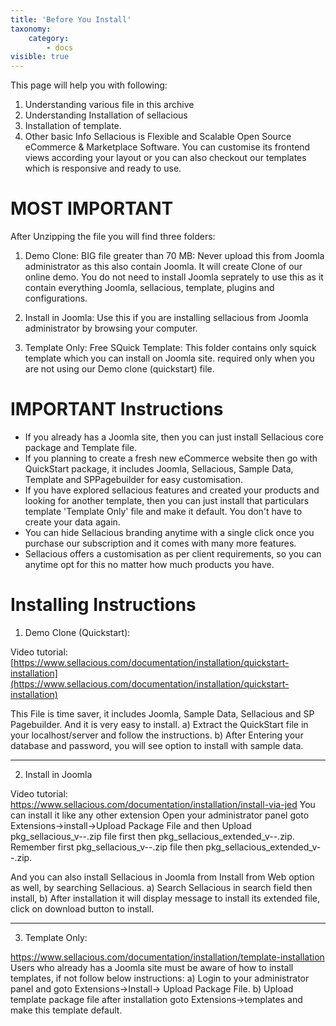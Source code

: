 ```yaml
---
title: 'Before You Install'
taxonomy:
    category:
        - docs
visible: true
---
```


This page will help you with following:
1) Understanding various file in this archive
2) Understanding Installation of sellacious
3) Installation of template. 
4) Other basic Info
Sellacious is Flexible and Scalable Open Source eCommerce & Marketplace Software.
You can customise its frontend views according your layout or you can also checkout our templates which is responsive and ready to use.



MOST IMPORTANT
===================================================================
After Unzipping the file you will find three folders:

1) Demo Clone: BIG file greater than 70 MB: Never upload this from Joomla administrator as this also contain Joomla. It will create Clone of our online demo. You do not need to install Joomla seprately to use this as it contain everything Joomla, sellacious, template, plugins and configurations. 

2) Install in Joomla: Use this if you are installing sellacious from Joomla administrator by browsing your computer. 

3) Template Only: Free SQuick Template: This folder contains only squick template which you can install on Joomla site. required only when you are not using our Demo clone (quickstart) file. 




IMPORTANT Instructions
===================================================================
- If you already has a Joomla site, then you can just install Sellacious core package and Template file.
- If you planning to create a fresh new eCommerce website then go with QuickStart package, it includes Joomla, Sellacious, Sample Data, Template and SPPagebuilder for easy customisation.
- If you have explored sellacious features and created your products and looking for another template, then you can just install that particulars template 'Template Only' file and make it default. You don't have to create your data again.
- You can hide Sellacious branding anytime with a single click once you purchase our subscription and it comes with many more features.
- Sellacious offers a customisation as per client requirements, so you can anytime opt for this no matter how much products you have.




Installing Instructions
===================================================================

1) Demo Clone (Quickstart):

Video tutorial: 
[https://www.sellacious.com/documentation/installation/quickstart-installation](https://www.sellacious.com/documentation/installation/quickstart-installation)

This File is time saver, it includes Joomla, Sample Data, Sellacious and SP Pagebuilder. And it is very easy to install.
	a) Extract the QuickStart file in your localhost/server and follow the instructions.
	b) After Entering your database and password, you will see option to install with sample data.

---------------------------------------

2) Install in Joomla

Video tutorial: 
https://www.sellacious.com/documentation/installation/install-via-jed
You can install it like any other extension Open your administrator panel goto Extensions->install->Upload Package File and then Upload pkg_sellacious_v--.zip file first then pkg_sellacious_extended_v--.zip.
Remember first pkg_sellacious_v--.zip file then pkg_sellacious_extended_v--.zip.

And you can also install Sellacious in Joomla from Install from Web option as well, by searching Sellacious.
	a) Search Sellacious in search field then install,
	b) After installation it will display message to install its extended file, click on download button to install.

---------------------------------------

3) Template Only:

https://www.sellacious.com/documentation/installation/template-installation
Users who already has a Joomla site must be aware of how to install templates, if not follow below instructions:
	a) Login to your administrator panel and goto Extensions->Install-> Upload Package File.
	b) Upload template package file after installation goto Extensions->templates and make this template default.
